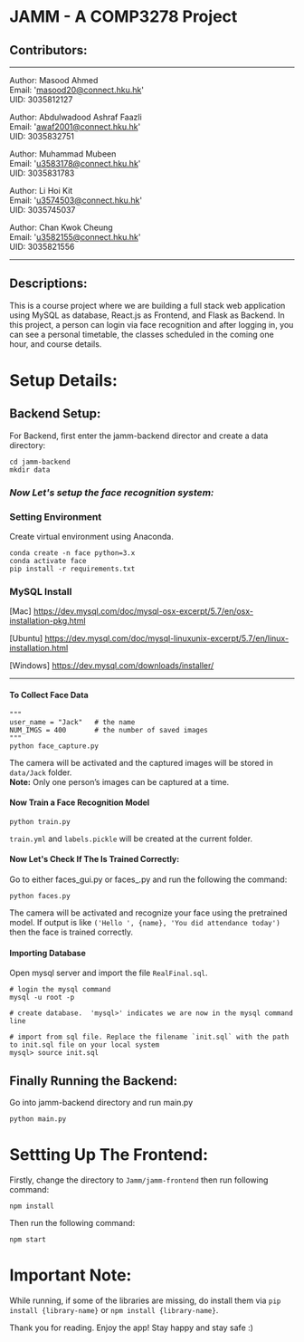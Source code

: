 # JAMM - A COMP3278 Project

## Contributors:
---
Author: Masood Ahmed <br>
Email: 'masood20@connect.hku.hk'<br>
UID: 3035812127

Author: Abdulwadood Ashraf Faazli <br>
Email: 'awaf2001@connect.hku.hk'<br>
UID: 3035832751

Author: Muhammad Mubeen <br>
Email: 'u3583178@connect.hku.hk'<br>
UID: 3035831783

Author: Li Hoi Kit  <br>
Email: 'u3574503@connect.hku.hk'<br>
UID: 3035745037

Author: Chan Kwok Cheung <br>
Email: 'u3582155@connect.hku.hk'<br>
UID: 3035821556

---

## Descriptions:
This is a course project where we are building a full stack web application using MySQL as database, React.js as Frontend, and Flask as Backend. In this project, a person can login via face recognition and after logging in, you can see a personal timetable, the classes scheduled in the coming one hour, and course details.

# Setup Details:

## Backend Setup:

For Backend, first enter the jamm-backend director and create a data directory:

```terminal/cmd
cd jamm-backend
mkdir data
```

### *Now Let's setup the face recognition system:*

### Setting Environment

Create virtual environment using Anaconda.
```
conda create -n face python=3.x
conda activate face
pip install -r requirements.txt
```

### MySQL Install

[Mac] https://dev.mysql.com/doc/mysql-osx-excerpt/5.7/en/osx-installation-pkg.html

[Ubuntu] https://dev.mysql.com/doc/mysql-linuxunix-excerpt/5.7/en/linux-installation.html

[Windows] https://dev.mysql.com/downloads/installer/

*******

#### To Collect Face Data

```
"""
user_name = "Jack"   # the name
NUM_IMGS = 400       # the number of saved images
"""
python face_capture.py
```
The camera will be activated and the captured images will be stored in `data/Jack` folder.      
**Note:** Only one person’s images can be captured at a time.

#### Now Train a Face Recognition Model
```
python train.py
```
`train.yml` and `labels.pickle` will be created at the current folder.


#### Now Let's Check If The Is Trained Correctly:
Go to either faces_gui.py or faces_.py and run the following the command:

```terminal/cmd
python faces.py
```
The camera will be activated and recognize your face using the pretrained model. 
If output is like `('Hello ', {name}, 'You did attendance today')` then the face is trained correctly.

#### Importing Database

Open mysql server and import the file `RealFinal.sql`.

```
# login the mysql command
mysql -u root -p

# create database.  'mysql>' indicates we are now in the mysql command line

# import from sql file. Replace the filename `init.sql` with the path to init.sql file on your local system
mysql> source init.sql
```

## Finally Running the Backend:
Go into jamm-backend  directory and run main.py
```terminal/cmd
python main.py
```

# Settting Up The Frontend:

Firstly, change the directory to `Jamm/jamm-frontend` then run following command:
```terminal/cmd
npm install
```

Then run the following command:
```terminal/cmd
npm start
```

# Important Note:
 While running, if some of the libraries are missing, do install them via `pip install {library-name}` or `npm install {library-name}`.
 

Thank you for reading. Enjoy the app! Stay happy and stay safe :)